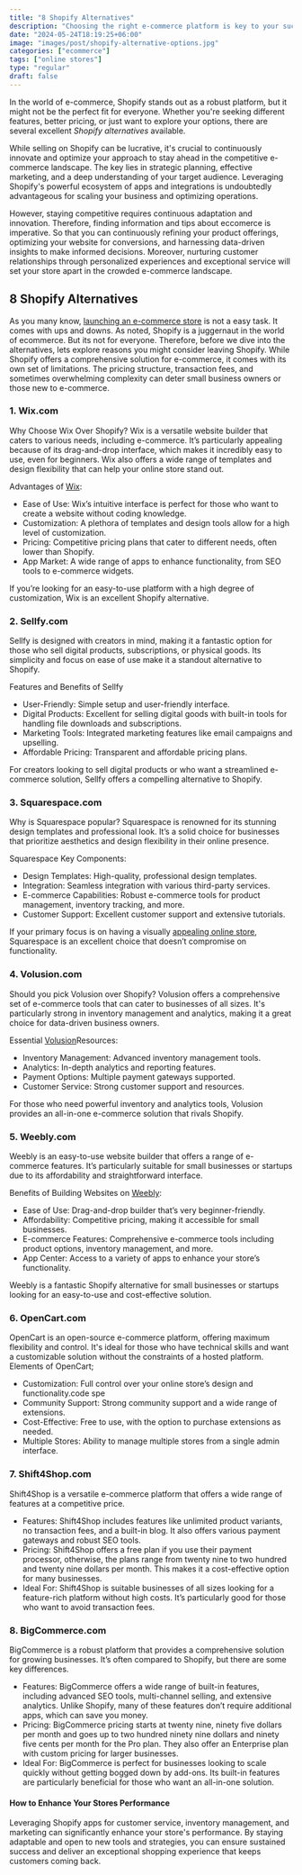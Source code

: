 ```yaml
---
title: "8 Shopify Alternatives"
description: "Choosing the right e-commerce platform is key to your success. Explore the best Shopify alternatives for cost, customization, features, and scalability."
date: "2024-05-24T18:19:25+06:00"
image: "images/post/shopify-alternative-options.jpg"
categories: ["ecommerce"]
tags: ["online stores"]
type: "regular"
draft: false
---
```


In the world of e-commerce, Shopify stands out as a robust platform, but it might not be the perfect fit for everyone. Whether you're seeking different features, better pricing, or just want to explore your options, there are several excellent _Shopify alternatives_ available.

While selling on Shopify can be lucrative, it's crucial to continuously innovate and optimize your approach to stay ahead in the competitive e-commerce landscape. The key lies in strategic planning, effective marketing, and a deep understanding of your target audience. Leveraging Shopify's powerful ecosystem of apps and integrations is undoubtedly advantageous for scaling your business and optimizing operations.

However, staying competitive requires continuous adaptation and innovation. Therefore, finding information and tips about eccomerce is imperative. So that you can continuously refining your product offerings, optimizing your website for conversions, and harnessing data-driven insights to make informed decisions. Moreover, nurturing customer relationships through personalized experiences and exceptional service will set your store apart in the crowded e-commerce landscape.

## 8 Shopify Alternatives

As you many know, [launching an e-commerce store](/blog/launch-an-ecommerce-store/) is not a easy task. It comes with ups and downs. As noted, Shopify is a juggernaut in the world of ecommerce. But its not for everyone. Therefore, before we dive into the alternatives, lets explore reasons you might consider leaving Shopify. While Shopify offers a comprehensive solution for e-commerce, it comes with its own set of limitations. The pricing structure, transaction fees, and sometimes overwhelming complexity can deter small business owners or those new to e-commerce.

### 1. Wix.com

Why Choose Wix Over Shopify? Wix is a versatile website builder that caters to various needs, including e-commerce. It’s particularly appealing because of its drag-and-drop interface, which makes it incredibly easy to use, even for beginners. Wix also offers a wide range of templates and design flexibility that can help your online store stand out.

Advantages of [Wix](https://www.wix.com/ "{rel='nofollow'}"):

- Ease of Use: Wix’s intuitive interface is perfect for those who want to create a website without coding knowledge.
- Customization: A plethora of templates and design tools allow for a high level of customization.
- Pricing: Competitive pricing plans that cater to different needs, often lower than Shopify.
- App Market: A wide range of apps to enhance functionality, from SEO tools to e-commerce widgets.

If you’re looking for an easy-to-use platform with a high degree of customization, Wix is an excellent Shopify alternative.

### 2. Sellfy.com

Sellfy is designed with creators in mind, making it a fantastic option for those who sell digital products, subscriptions, or physical goods. Its simplicity and focus on ease of use make it a standout alternative to Shopify.

Features and Benefits of Sellfy

- User-Friendly: Simple setup and user-friendly interface.
- Digital Products: Excellent for selling digital goods with built-in tools for handling file downloads and subscriptions.
- Marketing Tools: Integrated marketing features like email campaigns and upselling.
- Affordable Pricing: Transparent and affordable pricing plans.

For creators looking to sell digital products or who want a streamlined e-commerce solution, Sellfy offers a compelling alternative to Shopify.

### 3. Squarespace.com

Why is Squarespace popular? Squarespace is renowned for its stunning design templates and professional look. It’s a solid choice for businesses that prioritize aesthetics and design flexibility in their online presence.

Squarespace Key Components:

- Design Templates: High-quality, professional design templates.
- Integration: Seamless integration with various third-party services.
- E-commerce Capabilities: Robust e-commerce tools for product management, inventory tracking, and more.
- Customer Support: Excellent customer support and extensive tutorials.

If your primary focus is on having a visually [appealing online store](/blog/most-profitable-online-stores/), Squarespace is an excellent choice that doesn’t compromise on functionality.

### 4. Volusion.com

Should you pick Volusion over Shopify? Volusion offers a comprehensive set of e-commerce tools that can cater to businesses of all sizes. It's particularly strong in inventory management and analytics, making it a great choice for data-driven business owners.

Essential [Volusion](https://www.volusion.com/)Resources:

- Inventory Management: Advanced inventory management tools.
- Analytics: In-depth analytics and reporting features.
- Payment Options: Multiple payment gateways supported.
- Customer Service: Strong customer support and resources.

For those who need powerful inventory and analytics tools, Volusion provides an all-in-one e-commerce solution that rivals Shopify.

### 5. Weebly.com

Weebly is an easy-to-use website builder that offers a range of e-commerce features. It’s particularly suitable for small businesses or startups due to its affordability and straightforward interface.

Benefits of Building Websites on [Weebly](https://www.weebly.com/ "{rel='nofollow'}"):

- Ease of Use: Drag-and-drop builder that’s very beginner-friendly.
- Affordability: Competitive pricing, making it accessible for small businesses.
- E-commerce Features: Comprehensive e-commerce tools including product options, inventory management, and more.
- App Center: Access to a variety of apps to enhance your store’s functionality.

Weebly is a fantastic Shopify alternative for small businesses or startups looking for an easy-to-use and cost-effective solution.

### 6. OpenCart.com

OpenCart is an open-source e-commerce platform, offering maximum flexibility and control. It's ideal for those who have technical skills and want a customizable solution without the constraints of a hosted platform. Elements of OpenCart;

- Customization: Full control over your online store’s design and functionality.code spe
- Community Support: Strong community support and a wide range of extensions.
- Cost-Effective: Free to use, with the option to purchase extensions as needed.
- Multiple Stores: Ability to manage multiple stores from a single admin interface.

### 7. Shift4Shop.com

Shift4Shop is a versatile e-commerce platform that offers a wide range of features at a competitive price.

- Features: Shift4Shop includes features like unlimited product variants, no transaction fees, and a built-in blog. It also offers various payment gateways and robust SEO tools.
- Pricing: Shift4Shop offers a free plan if you use their payment processor, otherwise, the plans range from twenty nine to two hundred and twenty nine dollars per month. This makes it a cost-effective option for many businesses.
- Ideal For: Shift4Shop is suitable businesses of all sizes looking for a feature-rich platform without high costs. It’s particularly good for those who want to avoid transaction fees.

### 8. BigCommerce.com

BigCommerce is a robust platform that provides a comprehensive solution for growing businesses. It’s often compared to Shopify, but there are some key differences.

- Features: BigCommerce offers a wide range of built-in features, including advanced SEO tools, multi-channel selling, and extensive analytics. Unlike Shopify, many of these features don’t require additional apps, which can save you money.
- Pricing: BigCommerce pricing starts at twenty nine, ninety five dollars per month and goes up to two hundred ninety nine dollars and ninety five cents per month for the Pro plan. They also offer an Enterprise plan with custom pricing for larger businesses.
- Ideal For: BigCommerce is perfect for businesses looking to scale quickly without getting bogged down by add-ons. Its built-in features are particularly beneficial for those who want an all-in-one solution.

#### How to Enhance Your Stores Performance

Leveraging Shopify apps for customer service, inventory management, and marketing can significantly enhance your store's performance. By staying adaptable and open to new tools and strategies, you can ensure sustained success and deliver an exceptional shopping experience that keeps customers coming back.
